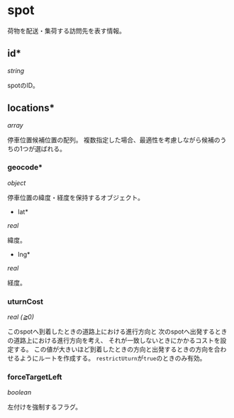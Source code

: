 # spot

荷物を配送・集荷する訪問先を表す情報。

## id\*

*string*

spotのID。

## locations\*

*array*

停車位置候補位置の配列。
複数指定した場合、最適性を考慮しながら候補のうちの1つが選ばれる。

### geocode\*

*object*

停車位置の緯度・経度を保持するオブジェクト。

* lat\*

*real*

緯度。

* lng\*

*real*

経度。


### uturnCost

*real (≧0)*

このspotへ到着したときの道路上における進行方向と
次のspotへ出発するときの道路上における進行方向を考え、
それが一致しないときにかかるコストを設定する。
この値が大きいほど到着したときの方向と出発するときの方向を合わせるようにルートを作成する。
`restrictUturn`が`true`のときのみ有効。

### forceTargetLeft

*boolean*

左付けを強制するフラグ。